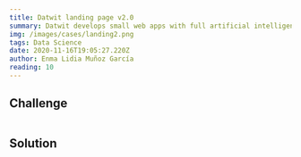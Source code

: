 ```yaml
---
title: Datwit landing page v2.0
summary: Datwit develops small web apps with full artificial intelligence capabilities. Therefore became a need to showcase its team work through a landing page.
img: /images/cases/landing2.png
tags: Data Science
date: 2020-11-16T19:05:27.220Z
author: Enma Lidia Muñoz García 
reading: 10 
---
```




## Challenge

<img src=""/>


## Solution








